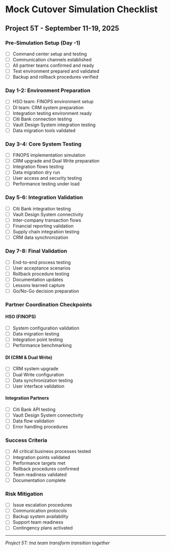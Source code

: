 # Mock Cutover Simulation Checklist

## Project 5T - September 11-19, 2025

### Pre-Simulation Setup (Day -1)
- [ ] Command center setup and testing
- [ ] Communication channels established
- [ ] All partner teams confirmed and ready
- [ ] Test environment prepared and validated
- [ ] Backup and rollback procedures verified

### Day 1-2: Environment Preparation
- [ ] HSO team: FINOPS environment setup
- [ ] DI team: CRM system preparation
- [ ] Integration testing environment ready
- [ ] Citi Bank connection testing
- [ ] Vault Design System integration testing
- [ ] Data migration tools validated

### Day 3-4: Core System Testing
- [ ] FINOPS implementation simulation
- [ ] CRM upgrade and Dual Write preparation
- [ ] Integration flows testing
- [ ] Data migration dry run
- [ ] User access and security testing
- [ ] Performance testing under load

### Day 5-6: Integration Validation
- [ ] Citi Bank integration testing
- [ ] Vault Design System connectivity
- [ ] Inter-company transaction flows
- [ ] Financial reporting validation
- [ ] Supply chain integration testing
- [ ] CRM data synchronization

### Day 7-8: Final Validation
- [ ] End-to-end process testing
- [ ] User acceptance scenarios
- [ ] Rollback procedure testing
- [ ] Documentation updates
- [ ] Lessons learned capture
- [ ] Go/No-Go decision preparation

### Partner Coordination Checkpoints
#### HSO (FINOPS)
- [ ] System configuration validation
- [ ] Data migration testing
- [ ] Integration point testing
- [ ] Performance benchmarking

#### DI (CRM & Dual Write)
- [ ] CRM system upgrade
- [ ] Dual Write configuration
- [ ] Data synchronization testing
- [ ] User interface validation

#### Integration Partners
- [ ] Citi Bank API testing
- [ ] Vault Design System connectivity
- [ ] Data flow validation
- [ ] Error handling procedures

### Success Criteria
- [ ] All critical business processes tested
- [ ] Integration points validated
- [ ] Performance targets met
- [ ] Rollback procedures confirmed
- [ ] Team readiness validated
- [ ] Documentation complete

### Risk Mitigation
- [ ] Issue escalation procedures
- [ ] Communication protocols
- [ ] Backup system availability
- [ ] Support team readiness
- [ ] Contingency plans activated

---
*Project 5T: tna team transform transition together*

